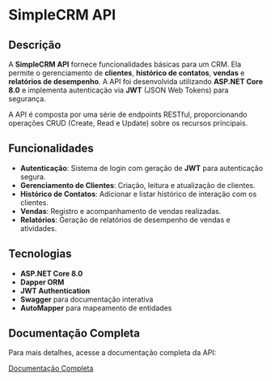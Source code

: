 # SimpleCRM API

## Descrição

A **SimpleCRM API** fornece funcionalidades básicas para um CRM. Ela permite o gerenciamento de **clientes**, **histórico de contatos**, **vendas** e **relatórios de desempenho**. A API foi desenvolvida utilizando **ASP.NET Core 8.0** e implementa autenticação via **JWT** (JSON Web Tokens) para segurança.

A API é composta por uma série de endpoints RESTful, proporcionando operações CRUD (Create, Read e Update) sobre os recursos principais.

## Funcionalidades

- **Autenticação**: Sistema de login com geração de **JWT** para autenticação segura.
- **Gerenciamento de Clientes**: Criação, leitura e atualização de clientes.
- **Histórico de Contatos**: Adicionar e listar histórico de interação com os clientes.
- **Vendas**: Registro e acompanhamento de vendas realizadas.
- **Relatórios**: Geração de relatórios de desempenho de vendas e atividades.

## Tecnologias

- **ASP.NET Core 8.0**
- **Dapper ORM**
- **JWT Authentication**
- **Swagger** para documentação interativa
- **AutoMapper** para mapeamento de entidades

## Documentação Completa

Para mais detalhes, acesse a documentação completa da API:

[Documentação Completa](https://github.com/fpdellazari/simple-crm-api/blob/main/Documentation.md)


